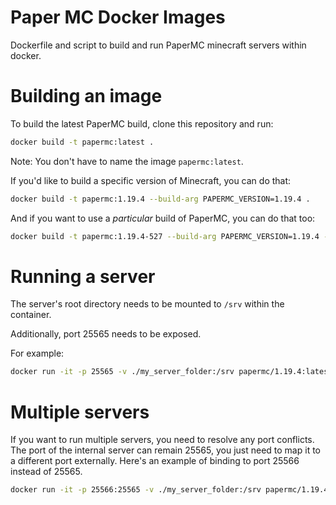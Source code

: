 Paper MC Docker Images
======================

Dockerfile and script to build and run PaperMC minecraft servers within docker.

Building an image
=================

To build the latest PaperMC build, clone this repository and run:

```sh
docker build -t papermc:latest .
```

Note: You don't have to name the image `papermc:latest`.

If you'd like to build a specific version of Minecraft, you can do that:

```sh
docker build -t papermc:1.19.4 --build-arg PAPERMC_VERSION=1.19.4 .
```

And if you want to use a *particular* build of PaperMC, you can do that too:

```sh
docker build -t papermc:1.19.4-527 --build-arg PAPERMC_VERSION=1.19.4 --build-arg PAPERMC_BUILD=527 .
```

Running a server
================

The server's root directory needs to be mounted to `/srv` within the container. 

Additionally, port 25565 needs to be exposed.

For example: 

```sh
docker run -it -p 25565 -v ./my_server_folder:/srv papermc/1.19.4:latest 
```

Multiple servers
================

If you want to run multiple servers, you need to resolve any port conflicts. The port of the internal server can remain 25565, you just need to map it to a different port externally. Here's an example of binding to port 25566 instead of 25565.

```sh
docker run -it -p 25566:25565 -v ./my_server_folder:/srv papermc/1.19.4:latest
```

